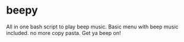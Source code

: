 # beepy
All in one bash script to play beep music. Basic menu with beep music included. no more copy pasta.  Get ya beep on! 
